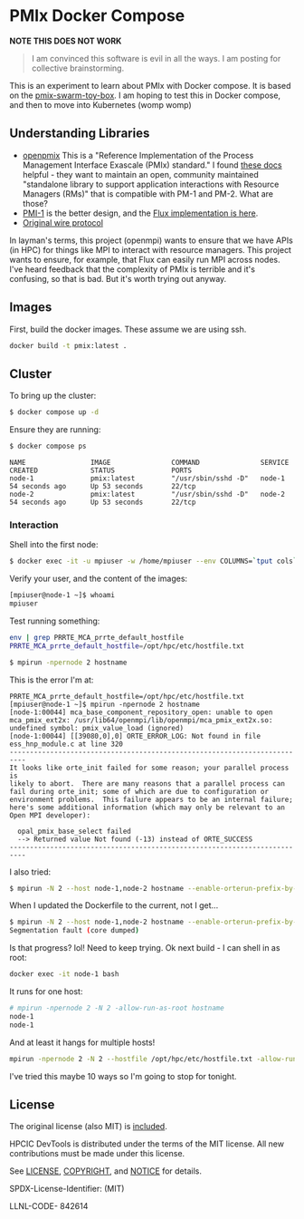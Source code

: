 # PMIx Docker Compose

**NOTE THIS DOES NOT WORK**

> I am convinced this software is evil in all the ways. I am posting for collective brainstorming.

This is an experiment to learn about PMIx with Docker compose. It is based on the [pmix-swarm-toy-box](https://github.com/jjhursey/pmix-swarm-toy-box).
I am hoping to test this in Docker compose, and then to move into Kubernetes (womp womp)

## Understanding Libraries

 - [openpmix](https://github.com/openpmix/openpmix) This is a "Reference Implementation of the Process Management Interface Exascale (PMIx) standard." I found [these docs](https://docs.openpmix.org/en/latest/) helpful - they want to maintain an open, community maintained "standalone library to support application interactions with Resource Managers (RMs)" that is compatible with PM-1 and PM-2. What are those?
 - [PMI-1](https://flux-framework.readthedocs.io/projects/flux-rfc/en/latest/spec_13.html) is the better design, and the [Flux implementation is here](https://github.com/flux-framework/flux-core/tree/master/src/common/libpmi).
 - [Original wire protocol](https://github.com/pmodels/mpich/blob/7c4361e1ee57b6c3f2c65f49a31a963ba9e6e672/src/pmi/src/pmi_wire.c)

In layman's terms, this project (openmpi) wants to ensure that we have APIs (in HPC) for things like MPI to interact with resource managers. This project wants to ensure, for example, that Flux can easily run MPI across nodes. I've heard feedback that the complexity of PMIx is terrible and it's confusing, so that is bad. But it's worth trying out anyway.

## Images

First, build the docker images. These assume we are using ssh.

```bash
docker build -t pmix:latest .
```

## Cluster

To bring up the cluster:

```bash
$ docker compose up -d
```

Ensure they are running:

```bash
$ docker compose ps
```
```console
NAME                IMAGE               COMMAND               SERVICE             CREATED             STATUS              PORTS
node-1              pmix:latest         "/usr/sbin/sshd -D"   node-1              54 seconds ago      Up 53 seconds       22/tcp
node-2              pmix:latest         "/usr/sbin/sshd -D"   node-2              54 seconds ago      Up 53 seconds       22/tcp
```

### Interaction

Shell into the first node:

```bash
$ docker exec -it -u mpiuser -w /home/mpiuser --env COLUMNS=`tput cols` --env LINES=`tput lines`  node-1 bash
```

Verify your user, and the content of the images:

```bash
[mpiuser@node-1 ~]$ whoami
mpiuser
```

Test running something:

```bash
env | grep PRRTE_MCA_prrte_default_hostfile
PRRTE_MCA_prrte_default_hostfile=/opt/hpc/etc/hostfile.txt
```
```bash
$ mpirun -npernode 2 hostname
```

This is the error I'm at:

```console
PRRTE_MCA_prrte_default_hostfile=/opt/hpc/etc/hostfile.txt
[mpiuser@node-1 ~]$ mpirun -npernode 2 hostname
[node-1:00044] mca_base_component_repository_open: unable to open mca_pmix_ext2x: /usr/lib64/openmpi/lib/openmpi/mca_pmix_ext2x.so: undefined symbol: pmix_value_load (ignored)
[node-1:00044] [[39080,0],0] ORTE_ERROR_LOG: Not found in file ess_hnp_module.c at line 320
--------------------------------------------------------------------------
It looks like orte_init failed for some reason; your parallel process is
likely to abort.  There are many reasons that a parallel process can
fail during orte_init; some of which are due to configuration or
environment problems.  This failure appears to be an internal failure;
here's some additional information (which may only be relevant to an
Open MPI developer):

  opal_pmix_base_select failed
  --> Returned value Not found (-13) instead of ORTE_SUCCESS
--------------------------------------------------------------------------
```

I also tried:

```bash
$ mpirun -N 2 --host node-1,node-2 hostname --enable-orterun-prefix-by-default
```

When I updated the Dockerfile to the current, not I get...

```bash
$ mpirun -N 2 --host node-1,node-2 hostname --enable-orterun-prefix-by-default
Segmentation fault (core dumped)
```

Is that progress? lol! Need to keep trying. Ok next build - I can shell in as root:

```bash
docker exec -it node-1 bash
```

It runs for one host:

```bash
# mpirun -npernode 2 -N 2 -allow-run-as-root hostname
node-1
node-1
```

And at least it hangs for multiple hosts!

```bash
mpirun -npernode 2 -N 2 --hostfile /opt/hpc/etc/hostfile.txt -allow-run-as-root hostname
```

I've tried this maybe 10 ways so I'm going to stop for tonight.

## License

The original license (also MIT) is [included](.github/LICENSE).

HPCIC DevTools is distributed under the terms of the MIT license.
All new contributions must be made under this license.

See [LICENSE](https://github.com/converged-computing/cloud-select/blob/main/LICENSE),
[COPYRIGHT](https://github.com/converged-computing/cloud-select/blob/main/COPYRIGHT), and
[NOTICE](https://github.com/converged-computing/cloud-select/blob/main/NOTICE) for details.

SPDX-License-Identifier: (MIT)

LLNL-CODE- 842614